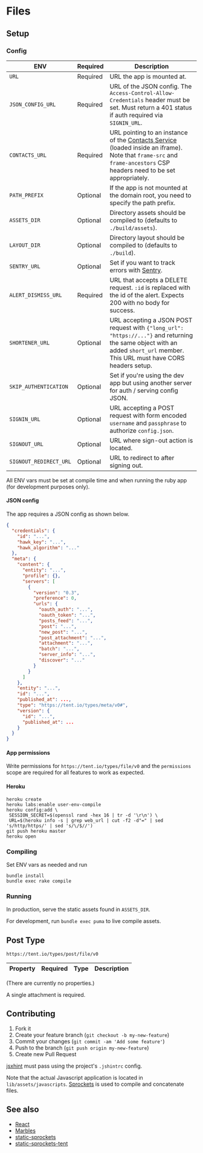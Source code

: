 # Files

## Setup

### Config

ENV                    | Required | Description
---------------------- | -------- | -----------
`URL`                  | Required | URL the app is mounted at.
`JSON_CONFIG_URL`      | Required | URL of the JSON config. The `Access-Control-Allow-Credentials` header must be set. Must return a 401 status if auth required via `SIGNIN_URL`.
`CONTACTS_URL`         | Required | URL pointing to an instance of the [Contacts Service](https://github.com/cupcake/contacts-service) (loaded inside an iframe). Note that `frame-src` and `frame-ancestors` CSP headers need to be set appropriately.
`PATH_PREFIX`          | Optional | If the app is not mounted at the domain root, you need to specify the path prefix.
`ASSETS_DIR`           | Optional | Directory assets should be compiled to (defaults to `./build/assets`).
`LAYOUT_DIR`           | Optional | Directory layout should be compiled to (defaults to `./build`).
`SENTRY_URL`           | Optional | Set if you want to track errors with [Sentry](https://www.getsentry.com).
`ALERT_DISMISS_URL`    | Required | URL that accepts a DELETE request. `:id` is replaced with the id of the alert. Expects 200 with no body for success.
`SHORTENER_URL`        | Optional | URL accepting a JSON POST request with `{"long_url": "https://..."}` and returning the same object with an added `short_url` member. This URL must have CORS headers setup.
`SKIP_AUTHENTICATION`  | Optional | Set if you're using the dev app but using another server for auth / serving config JSON.
`SIGNIN_URL`           | Optional | URL accepting a POST request with form encoded `username` and `passphrase` to authorize `config.json`.
`SIGNOUT_URL`          | Optional | URL where sign-out action is located.
`SIGNOUT_REDIRECT_URL` | Optional | URL to redirect to after signing out.

All ENV vars must be set at compile time and when running the ruby app (for development purposes only).

#### JSON config

The app requires a JSON config as shown below.

```json
{
  "credentials": {
    "id": "...",
    "hawk_key": "...",
    "hawk_algorithm": "..."
  },
  "meta": {
    "content": {
      "entity": "...",
      "profile": {},
      "servers": [
        {
          "version": "0.3",
          "preference": 0,
          "urls": {
            "oauth_auth": "...",
            "oauth_token": "...",
            "posts_feed": "...",
            "post": "...",
            "new_post": "...",
            "post_attachment": "...",
            "attachment": "...",
            "batch": "...",
            "server_info": "...",
            "discover": "..."
          }
        }
      ]
    },
    "entity": "...",
    "id": "...",
    "published_at": ...,
    "type": "https://tent.io/types/meta/v0#",
    "version": {
      "id": "...",
      "published_at": ...
    }
  }
}
```

#### App permissions

Write permissions for `https://tent.io/types/file/v0` and the `permissions` scope are required for all features to work as expected.

#### Heroku

```
heroku create
heroku labs:enable user-env-compile
heroku config:add \
 SESSION_SECRET=$(openssl rand -hex 16 | tr -d '\r\n') \
 URL=$(heroku info -s | grep web_url | cut -f2 -d"=" | sed 's/http/https/' | sed 's/\/$//')
git push heroku master
heroku open
```

### Compiling

Set ENV vars as needed and run

```
bundle install
bundle exec rake compile
```

### Running

In production, serve the static assets found in `ASSETS_DIR`.

For development, run `bundle exec puma` to live compile assets.

## Post Type

`https://tent.io/types/post/file/v0`

Property | Required | Type   | Description
-------- | -------- | ------ | -----------

(There are currently no properties.)

A single attachment is required.

## Contributing

1. Fork it
2. Create your feature branch (`git checkout -b my-new-feature`)
3. Commit your changes (`git commit -am 'Add some feature'`)
4. Push to the branch (`git push origin my-new-feature`)
5. Create new Pull Request

[jsxhint](https://github.com/STRML/JSXHint) must pass using the project's `.jshintrc` config.

Note that the actual Javascript application is located in `lib/assets/javascripts`. [Sprockets](https://github.com/sstephenson/sprockets) is used to compile and concatenate files.

## See also

- [React](https://facebook.github.io/react/)
- [Marbles](https://github.com/jvatic/marbles-js)
- [static-sprockets](https://github.com/jvatic/static-sprockets)
- [static-sprockets-tent](https://github.com/jvatic/static-sprockets-tent)
